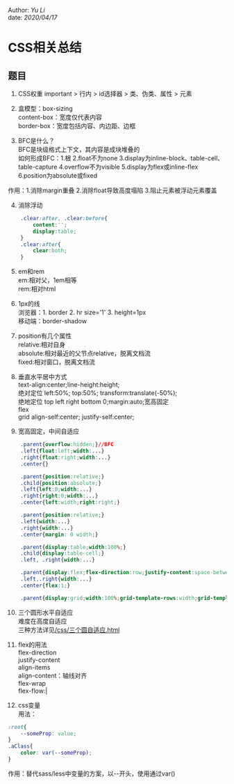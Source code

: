 Author: _Yu Li_  
date: _2020/04/17_

# CSS相关总结

## 题目

1. CSS权重 important > 行内 > id选择器 > 类、伪类、属性 > 元素

2. 盒模型：box-sizing  
content-box：宽度仅代表内容  
border-box：宽度包括内容、内边距、边框  

3. BFC是什么？  
BFC是块级格式上下文，其内容是成块堆叠的  
如何形成BFC：1.根 2.float不为none 3.display为inline-block、table-cell、table-capture 4.overflow不为visible 5.display为flex或inline-flex 6.position为absolute或fixed

作用：1.消除margin重叠 2.消除float导致高度塌陷 3.阻止元素被浮动元素覆盖

4. 消除浮动

```css
	.clear:after, .clear:before{
		content:'';
		display:table;
	}
	.clear:after{
		clear:both;
	}
```
5. em和rem  
em:相对父，1em相等  
rem:相对html

6. 1px的线  
浏览器：1. border 2. hr size='1' 3. height=1px  
移动端：border-shadow

7. position有几个属性  
relative:相对自身  
absolute:相对最近的父节点relative，脱离文档流  
fixed:相对窗口，脱离文档流

8. 垂直水平居中方式  
text-align:center;line-height:height;  
绝对定位 left:50%; top:50%; transform:translate(-50%);  
绝地定位 top left right bottom 0;margin:auto;宽高固定  
flex  
grid align-self:center; justify-self:center;

9. 宽高固定，中间自适应

```css
	.parent{overflow:hidden;}//BFC
	.left{float:left;width:...}
	.right{float:right;width:...}
	.center{}

	.parent{position:relative;}
	.child{position:absolute;}
	.left{left:0;width:...}
	.right{right:0;width:...}
	.center{left:width;right:right;}

	.parent{position:relative;}
	.left{width:...}
	.right{width:...}
	.center{margin: 0 width;}

	.parent{display:table;width:100%;}
	.child{display:table-cell;}
	.left, .right{width:...}

	.parent{display:flex;flex-direction:row;justify-content:space-between;}
	.left,.right{width:...}
	.center{flex:1;}

	.parent{display:grid;width:100%;grid-template-rows:width;grid-template-columns:width auto width;}
```

10. 三个圆形水平自适应  
难度在高度自适应  
三种方法详见<a href="/css/三个圆自适应.html" target="_blank">/css/三个圆自适应.html</a>

11. flex的用法  
flex-direction  
justify-content  
align-items  
align-content：轴线对齐  
flex-wrap  
flex-flow:<direction>|<warp>

12. css变量  
用法：  
```css
:root{
	--someProp: value;
}
.aClass{
	color: var(--someProp);
}
```
作用：替代sass/less中变量的方案，以--开头，使用通过var()